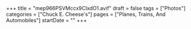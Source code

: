 +++
title = "mep966PSVMccx9ClxdO1.avif"
draft = false
tags = ["Photos"]
categories = ["Chuck E. Cheese's"]
pages = ["Planes, Trains, And Automobiles"]
startDate = ""
+++
